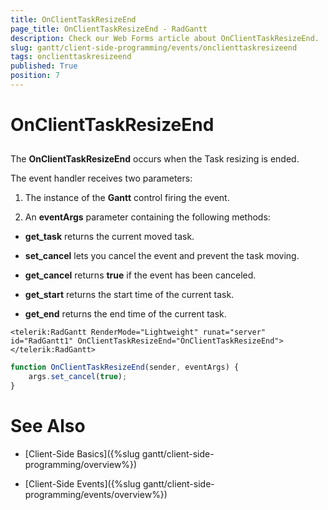 ```yaml
---
title: OnClientTaskResizeEnd
page_title: OnClientTaskResizeEnd - RadGantt
description: Check our Web Forms article about OnClientTaskResizeEnd.
slug: gantt/client-side-programming/events/onclienttaskresizeend
tags: onclienttaskresizeend
published: True
position: 7
---
```


# OnClientTaskResizeEnd

## 

The **OnClientTaskResizeEnd** occurs when the Task resizing is ended.

The event handler receives two parameters:

1. The instance of the **Gantt** control firing the event.

1. An **eventArgs** parameter containing the following methods:

* **get_task** returns the current moved task.

* **set_cancel** lets you cancel the event and prevent the task moving.

* **get_cancel** returns **true** if the event has been canceled.

* **get_start** returns the start time of the current task.

* **get_end** returns the end time of the current task.

````ASP.NET
<telerik:RadGantt RenderMode="Lightweight" runat="server" id="RadGantt1" OnClientTaskResizeEnd="OnClientTaskResizeEnd">
</telerik:RadGantt>
````

````JavaScript
function OnClientTaskResizeEnd(sender, eventArgs) {
    args.set_cancel(true);
}
````

# See Also

 * [Client-Side Basics]({%slug gantt/client-side-programming/overview%})

 * [Client-Side Events]({%slug gantt/client-side-programming/events/overview%})

